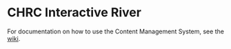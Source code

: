 # CHRC Interactive River


For documentation on how to use the Content Management System, see the [wiki](/chrc-exhibit/chrc-interactive-river/wiki).

